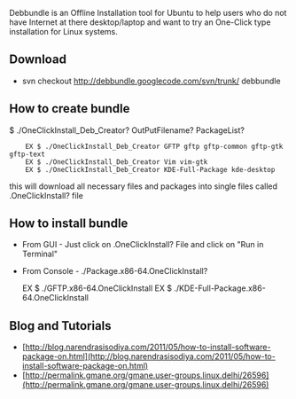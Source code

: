 Debbundle is an Offline Installation tool for Ubuntu to help users who do not have Internet at there desktop/laptop and want to try an One-Click type installation for Linux systems.

## Download ##

   + svn checkout http://debbundle.googlecode.com/svn/trunk/ debbundle 

## How to create bundle ##
$ ./OneClickInstall_Deb_Creator? OutPutFilename? PackageList?

        EX $ ./OneClickInstall_Deb_Creator GFTP gftp gftp-common gftp-gtk gftp-text
        EX $ ./OneClickInstall_Deb_Creator Vim vim-gtk
        EX $ ./OneClickInstall_Deb_Creator KDE-Full-Package kde-desktop

this will download all necessary files and packages into single files called .OneClickInstall? file


## How to install bundle ##

   + From GUI - Just click on .OneClickInstall? File and click on "Run in Terminal"
   + From Console - ./Package.x86-64.OneClickInstall? 

        EX $ ./GFTP.x86-64.OneClickInstall
        EX $ ./KDE-Full-Package.x86-64.OneClickInstall

## Blog and Tutorials ##

   + [http://blog.narendrasisodiya.com/2011/05/how-to-install-software-package-on.html](http://blog.narendrasisodiya.com/2011/05/how-to-install-software-package-on.html)
   + [http://permalink.gmane.org/gmane.user-groups.linux.delhi/26596](http://permalink.gmane.org/gmane.user-groups.linux.delhi/26596)
